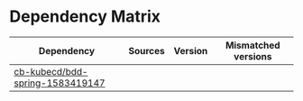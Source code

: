 # Dependency Matrix

Dependency | Sources | Version | Mismatched versions
---------- | ------- | ------- | -------------------
[cb-kubecd/bdd-spring-1583419147](https://github.com/cb-kubecd/bdd-spring-1583419147.git) |  | []() | 
